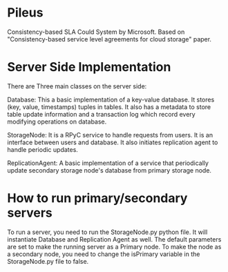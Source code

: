 # Pileus
Consistency-based SLA Could System by Microsoft. Based on "Consistency-based service level agreements for cloud storage" paper.
# Server Side Implementation
There are Three main classes on the server side:

Database: This a basic implementation of a key-value database. It stores (key, value, timestamps) tuples in tables. It also has a metadata to store table update information and a transaction log which record every modifying operations on database.

StorageNode: It is a RPyC service to handle requests from users. It is an interface between users and database. It also initiates replication agent to handle periodic updates.

ReplicationAgent: A basic implementation of a service that periodically update secondary storage node's database from primary storage node.

# How to run primary/secondary servers
To run a server, you need to run the StorageNode.py python file. It will instantiate Database and Replication Agent as well. The default parameters are set to make the running server as a Primary node. To make the node as a secondary node, you need to change the isPrimary variable in the StorageNode.py file to false.
